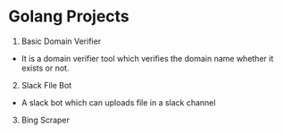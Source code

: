 # Golang Projects

1. Basic Domain Verifier
* It is a domain verifier tool which verifies the domain name whether it exists or not.

2. Slack File Bot
* A slack bot which can uploads file in a slack channel

3. Bing Scraper
